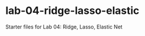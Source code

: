 
# lab-04-ridge-lasso-elastic

<!-- badges: start -->
<!-- badges: end -->

Starter files for Lab 04: Ridge, Lasso, Elastic Net

